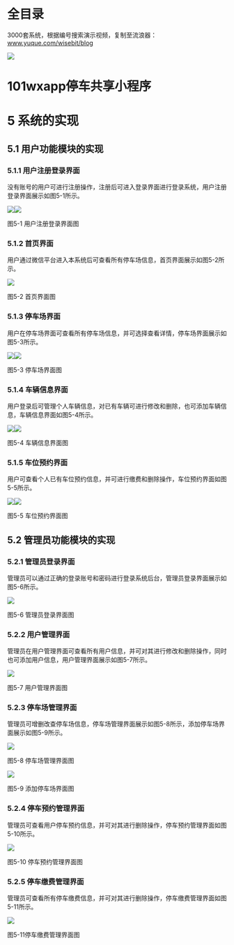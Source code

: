 # 全目录

3000套系统，根据编号搜索演示视频，复制至流浪器：www.yuque.com/wisebit/blog


![](https://bitwise.oss-cn-heyuan.aliyuncs.com/2024/11/06/qq_wechat.png)
# 101wxapp停车共享小程序
# 5 系统的实现
## 5.1 用户功能模块的实现
### 5.1.1 用户注册登录界面
没有账号的用户可进行注册操作，注册后可进入登录界面进行登录系统，用户注册登录界面展示如图5-1所示。

![](/md/blog.012.png)![](/md/blog.013.png)

图5-1 用户注册登录界面图
### 5.1.2 首页界面
用户通过微信平台进入本系统后可查看所有停车场信息，首页界面展示如图5-2所示。

![](/md/blog.014.png)

图5-2 首页界面图
### 5.1.3 停车场界面
用户在停车场界面可查看所有停车场信息，并可选择查看详情，停车场界面展示如图5-3所示。

![](/md/blog.015.png)![](/md/blog.016.png)

图5-3 停车场界面图
### 5.1.4 车辆信息界面
用户登录后可管理个人车辆信息，对已有车辆可进行修改和删除，也可添加车辆信息，车辆信息界面如图5-4所示。

![](/md/blog.017.png)![](/md/blog.018.png)

图5-4  车辆信息界面图
### 5.1.5 车位预约界面
用户可查看个人已有车位预约信息，并可进行缴费和删除操作，车位预约界面如图5-5所示。

![](/md/blog.019.png)![](/md/blog.020.png)

图5-5 车位预约界面图
## 5.2 管理员功能模块的实现
### 5.2.1 管理员登录界面
管理员可以通过正确的登录账号和密码进行登录系统后台，管理员登录界面展示如图5-6所示。

![](/md/blog.021.png)

图5-6 管理员登录界面图
### 5.2.2 用户管理界面
管理员在用户管理界面可查看所有用户信息，并可对其进行修改和删除操作，同时也可添加用户信息，用户管理界面展示如图5-7所示。

![](/md/blog.022.png)

图5-7 用户管理界面图
### 5.2.3 停车场管理界面
管理员可增删改查停车场信息，停车场管理界面展示如图5-8所示，添加停车场界面展示如图5-9所示。

![](/md/blog.023.png)

图5-8  停车场管理界面图

![](/md/blog.024.png)

图5-9 添加停车场界面图
### 5.2.4 停车预约管理界面
管理员可查看用户停车预约信息，并可对其进行删除操作，停车预约管理界面如图5-10所示。

![](/md/blog.025.png)

图5-10 停车预约管理界面图
### 5.2.5 停车缴费管理界面
管理员可查看所有停车缴费信息，并可对其进行删除操作，停车缴费管理界面如图5-11所示。

![](/md/blog.026.png)

图5-11停车缴费管理界面图









